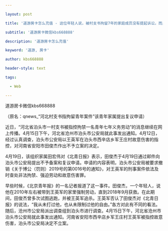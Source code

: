 ---
layout: post
title: '道游房卡怎么充值 - 这位年轻人说，被村支书拘留7年的家庭成员没有提起诉讼，而是提出了复议申请。'
subtitle: '道游房卡微信kbs668888'
description: '道游房卡怎么充值'
keyword: '道游, 房卡'
author: kbs668888
header-style: text
tags:
  - Web
---
道游房卡微信kbs668888

（原名：qnews_“河北村支书指拘留青年案件”该青年家属提出复议申请）

近日，“河北省泊头市一村支书被指控拘禁一名青年七年义务劳动”的消息继续在网上传播。4月15日下午，河北省沧州市泊头市公安局就此事发出通知。4月12日，经过认真调查，泊头市公安局以王英军在泊头市西辛店乡军王庄村故意伤害的指控，对河南省安阳市田俊杰作出不予立案的决定。

4月19日，该组织家属田宏伟对《北青日报》表示，田俊杰于4月19日通过邮件向泊头市公安局提出不予备案和复议申请。申请的内容表明，泊头市公安局被要求撤销《关于博公（罚则）2019号的第0016号的通知》，对王英军的刑事案件依法及时查处非法拘禁、强迫劳动和故意伤害罪。

早些时候，《北京青年报》的一名记者报道了这一事件。田俊杰，一个年轻人，说他在2010年左右被带到王英军的家里强制劳动，直到2018年9月获救。在此期间，田俊杰曾多次试图逃跑，并被王英军追杀。王英军否认了田俊杰对《北青日报》的说法，“我从未打过他，也从未限制过他的自由。”各方对此有不同的看法。随后，沧州市公安局派出调查组到泊头市进行调查。4月15日下午，河北省沧州市泊头市公安局就此事发出通知。河南省安阳市西辛店乡军王庄村王英军被指控故意伤害，泊头市公安局决定不立案。

